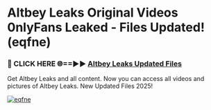 # Altbey Leaks Original Videos 0nlyFans Leaked - Files Updated! (eqfne)

<h3>🔴 CLICK HERE 🌐==►► <a href="https://tinyurl.com/ehrbuxhb" rel="nofollow">Altbey Leaks Updated Files</a></h3>

Get Altbey Leaks and all content. Now you can access all videos and pictures of Altbey Leaks. New Updated Files 2025!

[![eqfne](https://i.imgur.com/lVYEuWS.gif)](https://tinyurl.com/ehrbuxhb)
